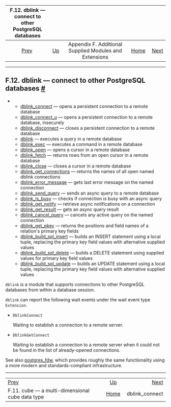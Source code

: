 <!--?xml version="1.0" encoding="UTF-8" standalone="no"?-->

|         F.12. dblink — connect to other PostgreSQL databases         |                                                                             |                                                        |                                                       |                                                       |
| :------------------------------------------------------------------: | :-------------------------------------------------------------------------- | :----------------------------------------------------: | ----------------------------------------------------: | ----------------------------------------------------: |
| [Prev](cube.html "F.11. cube — a multi-dimensional cube data type")  | [Up](contrib.html "Appendix F. Additional Supplied Modules and Extensions") | Appendix F. Additional Supplied Modules and Extensions | [Home](index.html "PostgreSQL 17devel Documentation") |  [Next](contrib-dblink-connect.html "dblink_connect") |

***

## F.12. dblink — connect to other PostgreSQL databases [#](#DBLINK)

*   *   [dblink\_connect](contrib-dblink-connect.html) — opens a persistent connection to a remote database
    *   [dblink\_connect\_u](contrib-dblink-connect-u.html) — opens a persistent connection to a remote database, insecurely
    *   [dblink\_disconnect](contrib-dblink-disconnect.html) — closes a persistent connection to a remote database
    *   [dblink](contrib-dblink-function.html) — executes a query in a remote database
    *   [dblink\_exec](contrib-dblink-exec.html) — executes a command in a remote database
    *   [dblink\_open](contrib-dblink-open.html) — opens a cursor in a remote database
    *   [dblink\_fetch](contrib-dblink-fetch.html) — returns rows from an open cursor in a remote database
    *   [dblink\_close](contrib-dblink-close.html) — closes a cursor in a remote database
    *   [dblink\_get\_connections](contrib-dblink-get-connections.html) — returns the names of all open named dblink connections
    *   [dblink\_error\_message](contrib-dblink-error-message.html) — gets last error message on the named connection
    *   [dblink\_send\_query](contrib-dblink-send-query.html) — sends an async query to a remote database
    *   [dblink\_is\_busy](contrib-dblink-is-busy.html) — checks if connection is busy with an async query
    *   [dblink\_get\_notify](contrib-dblink-get-notify.html) — retrieve async notifications on a connection
    *   [dblink\_get\_result](contrib-dblink-get-result.html) — gets an async query result
    *   [dblink\_cancel\_query](contrib-dblink-cancel-query.html) — cancels any active query on the named connection
    *   [dblink\_get\_pkey](contrib-dblink-get-pkey.html) — returns the positions and field names of a relation's primary key fields
    *   [dblink\_build\_sql\_insert](contrib-dblink-build-sql-insert.html) — builds an INSERT statement using a local tuple, replacing the primary key field values with alternative supplied values
    *   [dblink\_build\_sql\_delete](contrib-dblink-build-sql-delete.html) — builds a DELETE statement using supplied values for primary key field values
    *   [dblink\_build\_sql\_update](contrib-dblink-build-sql-update.html) — builds an UPDATE statement using a local tuple, replacing the primary key field values with alternative supplied values

[]()

`dblink` is a module that supports connections to other PostgreSQL databases from within a database session.

`dblink` can report the following wait events under the wait event type `Extension`.

*   `DblinkConnect`

    Waiting to establish a connection to a remote server.

*   `DblinkGetConnect`

    Waiting to establish a connection to a remote server when it could not be found in the list of already-opened connections.

See also [postgres\_fdw](postgres-fdw.html "F.37. postgres_fdw — access data stored in external PostgreSQL servers"), which provides roughly the same functionality using a more modern and standards-compliant infrastructure.

***

|                                                                      |                                                                             |                                                       |
| :------------------------------------------------------------------- | :-------------------------------------------------------------------------: | ----------------------------------------------------: |
| [Prev](cube.html "F.11. cube — a multi-dimensional cube data type")  | [Up](contrib.html "Appendix F. Additional Supplied Modules and Extensions") |  [Next](contrib-dblink-connect.html "dblink_connect") |
| F.11. cube — a multi-dimensional cube data type                      |            [Home](index.html "PostgreSQL 17devel Documentation")            |                                       dblink\_connect |
